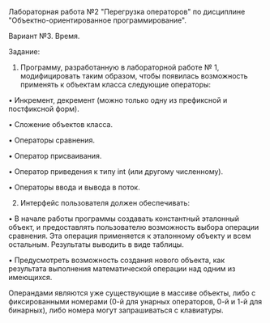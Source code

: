 Лабораторная работа №2 "Перегрузка операторов" по дисциплине "Объектно-ориентированное программирование".

Вариант №3. Время.

Задание:

1) Программу, разработанную в лабораторной работе № 1, модифицировать таким образом, чтобы появилась возможность применять к объектам класса следующие операторы:

•	Инкремент, декремент (можно только одну из префиксной и постфиксной форм).

•	Сложение объектов класса.

•	Операторы сравнения.

•	Оператор присваивания.

•	Оператор приведения к типу int (или другому численному).

•	Операторы ввода и вывода в поток.

2) Интерфейс пользователя должен обеспечивать:

•	В начале работы программы создавать константный эталонный объект, и предоставлять пользователю возможность выбора операции сравнения. Эта операция применяется к эталонному объекту и всем остальным. Результаты выводить в виде таблицы. 

•	Предусмотреть возможность создания нового объекта, как результата выполнения  математической операции над одним из имеющихся.

Операндами являются уже существующие в массиве объекты, либо с фиксированными номерами (0-й для унарных операторов, 0-й и 1-й для бинарных), либо номера могут запрашиваться с клавиатуры.
